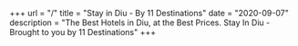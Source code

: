 +++
url = "/"
title = "Stay in Diu - By 11 Destinations"
date = "2020-09-07"
description = "The Best Hotels in Diu, at the Best Prices. Stay In Diu - Brought to you by 11 Destinations"
+++